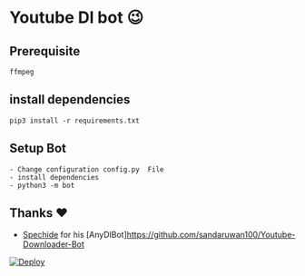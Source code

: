 # Youtube Dl bot 😉
## Prerequisite
    ffmpeg
  
    
## install dependencies
    pip3 install -r requirements.txt


## Setup Bot
    - Change configuration config.py  File
    - install dependencies
    - python3 -m bot
    
## Thanks ❤️
* [Spechide](https://telegram.dog/SpEcHIDe) for his [AnyDlBot]https://github.com/sandaruwan100/Youtube-Downloader-Bot

[![Deploy](https://www.herokucdn.com/deploy/button.svg)](https://github.com/sandaruwan100/Youtube-Downloader-Bot/blob/master/README.md)

